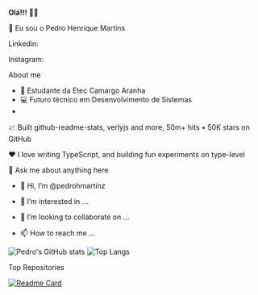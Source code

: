 **Olá!!!** 👋👋

👨 Eu sou o Pedro Henrique Martins
 
Linkedin:

Instagram:


About me
 - 💼 Estudante da Etec Camargo Aranha
 - 💻 Futuro técnico em Desenvolvimento de Sistemas
 - 
📈 Built github-readme-stats, verlyjs and more, 50m+ hits • 50K stars on GitHub

❤️ I love writing TypeScript, and building fun experiments on type-level

💬 Ask me about anything here

- 👋 Hi, I’m @pedrohmartinz
- 👀 I’m interested in ...

- 💞️ I’m looking to collaborate on ...
- 📫 How to reach me ...

![Pedro's GitHub stats](https://github-readme-stats.vercel.app/api?username=pedrohmartinz&show_icons=true&theme=radical)
![Top Langs](https://github-readme-stats.vercel.app/api/top-langs/?username=pedrohmartinz&hide_progress=false&theme=radical)

Top Repositories

[![Readme Card](https://github-readme-stats.vercel.app/api/pin/?username=pedrohmartinz&repo=tcc-FRESH_START&theme=radical)](https://github.com/pedrohmartinz/tcc-FRESH_START)
